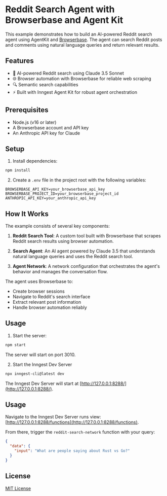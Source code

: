 # Reddit Search Agent with Browserbase and Agent Kit

This example demonstrates how to build an AI-powered Reddit search agent using AgentKit and [Browserbase](https://docs.browserbase.com/). The agent can search Reddit posts and comments using natural language queries and return relevant results.

## Features

- 🤖 AI-powered Reddit search using Claude 3.5 Sonnet
- 🌐 Browser automation with Browserbase for reliable web scraping
- 🔍 Semantic search capabilities
- ⚡️ Built with Inngest Agent Kit for robust agent orchestration

## Prerequisites

- Node.js (v16 or later)
- A Browserbase account and API key
- An Anthropic API key for Claude

## Setup

1. Install dependencies:

```bash
npm install
```

2. Create a `.env` file in the project root with the following variables:

```env
BROWSERBASE_API_KEY=your_browserbase_api_key
BROWSERBASE_PROJECT_ID=your_browserbase_project_id
ANTHROPIC_API_KEY=your_anthropic_api_key
```

## How It Works

The example consists of several key components:

1. **Reddit Search Tool**: A custom tool built with Browserbase that scrapes Reddit search results using browser automation.

2. **Search Agent**: An AI agent powered by Claude 3.5 that understands natural language queries and uses the Reddit search tool.

3. **Agent Network**: A network configuration that orchestrates the agent's behavior and manages the conversation flow.

The agent uses Browserbase to:

- Create browser sessions
- Navigate to Reddit's search interface
- Extract relevant post information
- Handle browser automation reliably

## Usage

1. Start the server:

```bash
npm start
```

The server will start on port 3010.

2. Start the Inngest Dev Server

```bash
npx inngest-cli@latest dev
```

The Inngest Dev Server will start at [http://127.0.0.1:8288/](http://127.0.0.1:8288/).

## Usage

Navigate to the Inngest Dev Server runs view: [http://127.0.0.1:8288/functions](http://127.0.0.1:8288/functions).

From there, trigger the `reddit-search-network` function with your query:

```json
{
  "data": {
    "input": "What are people saying about Rust vs Go?"
  }
}
```

## License

[MIT License](LICENSE)